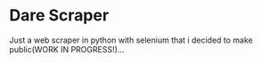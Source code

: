 # Dare Scraper

Just a web scraper in python with selenium that i decided to make public(WORK IN PROGRESS!)...